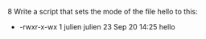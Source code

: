 8 Write a script that sets the mode of the file hello to this: 
   * -rwxr-x-wx 1 julien julien 23 Sep 20 14:25 hello
